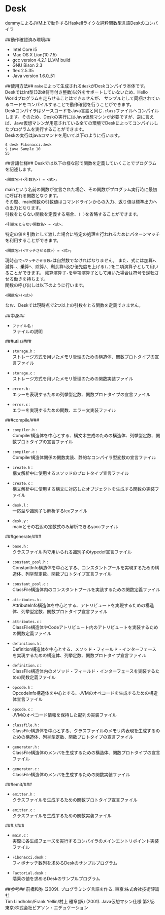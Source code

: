 Desk
==========
demmyによるJVM上で動作するHaskellライクな純粋関数型言語Deskのコンパイラ

##動作確認済み環境##
+ Intel Core i5
+ Mac OS X Lion(10.7.5)
+ gcc version 4.2.1 LLVM build
+ GNU Bison 2.3
+ flex 2.5.35
+ Java version 1.6.0_51

##使用方法##
`make`によって生成される`desk`がDeskコンパイラ本体です。  
DeskではInt型(32bit符号付き整数)以外をサポートしていないため、Hello Worldプログラムを走らせることはできませんが、
サンプルとして同梱されているコードをコンパイルすることで動作確認を行うことができます。  
DeskコンパイラはソースコードをJava言語と同じ`.class`ファイルへコンパイルします。そのため、Deskの実行にはJava仮想マシンが必要ですが、逆に言えば、Java仮想マシンが用意されている全ての環境でDeskによってコンパイルしたプログラムを実行することができます。  
Deskの実行はjavaコマンドを用いて以下のように行います。

```
$ desk Fibonacci.desk
$ java Sample 10
55
```

##言語仕様##
Deskでは以下の様な形で関数を定義していくことでプログラムを記述します。
```
<関数名>(<引数名>) = <式>;
```
mainという名前の関数が宣言された場合、その関数がプログラム実行時に最初に呼ばれる関数となります。  
その際、main関数の引数値はコマンドラインからの入力、返り値は標準出力への出力となります。  
引数をとらない関数を定義する場合、`( )`を省略することができます。
```
<引数をとらない関数名> = <式>;
```
特定の値を引数として渡した場合に特定の処理を行われるためにパターンマッチを利用することができます。
```
<関数名>(<マッチさせる数>) = <式>;
```
現時点で`<マッチさせる数>`は自然数でなければなりません。
また、式には加算`+`、減算`-`、乗算`*`、除算`/`、剰余算`%`及び優先度を上げる`(`、`)`を二項演算子として用いることができます。
減算演算子`-`を単項演算子として用いた場合は符号を逆転させる働きを持ちます。  
関数の呼び出しは以下のように行います。
```
<関数名>(<式>)
```
なお、Deskでは現時点で2つ以上の引数をとる関数を定義できません。

##中身##
+ `ファイル名` :  
ファイルの説明

###utils/###
+ `storage.h` :  
ストレージ方式を用いたメモリ管理のための構造体、関数プロトタイプの宣言ファイル

+ `storage.c` :  
ストレージ方式を用いたメモリ管理のための関数実装ファイル

+ `error.h` :  
エラーを表現するための列挙型定数、関数プロトタイプの宣言ファイル

+ `error.c` :  
エラーを実現するための関数、エラー文実装ファイル

###compile/###
+ `compiler.h` :  
Compiler構造体を中心とする、構文木生成のための構造体、列挙型定数、関数プロトタイプの宣言ファイル

+ `compiler.c` :  
Compiler構造体関係の関数実装、静的なコンパイラ型変数の宣言ファイル

+ `create.h` :  
構文解析中に使用するメソッドのプロトタイプ宣言ファイル

+ `create.c` :  
構文解析中に使用する構文に対応したオブジェクトを生成する関数の実装ファイル

+ `desk.l` :  
一応型や識別子も解析するlexファイル

+ `desk.y` :  
mainとその右辺の定数式のみ解析できるyaccファイル

###generate/###
+ `base.h` :  
クラスファイル内で用いられる識別子のtypedef宣言ファイル

+ `constant_pool.h` :  
ConstantInfo構造体を中心とする、コンスタントプールを実現するための構造体、列挙型定数、関数プロトタイプ宣言ファイル

+ `constant_pool.c` :  
ClassFile構造体内のコンスタントプールを実装するための関数定義ファイル

+ `attributes.h` :  
AttributeInfo構造体を中心とする、アトリビュートを実現するための構造体、列挙型定数、関数プロトタイプ宣言ファイル

+ `attributes.c` :  
ClassFile構造体やCodeアトリビュート内のアトリビュートを実装するための関数定義ファイル

+ `definition.h` :  
Definition構造体を中心とする、メソッド・フィールド・インターフェースを実現するための構造体、列挙定数、関数プロトタイプ宣言ファイル

+ `definition.c` :  
ClassFile構造体内のメソッド・フィールド・インターフェースを実装するための関数定義ファイル

+ `opcode.h` :  
OpcodeInfo構造体を中心とする、JVMのオペコードを生成するための構造体宣言ファイル

+ `opcode.c` :  
JVMのオペコード情報を保持した配列の実装ファイル

+ `classfile.h` :  
ClassFile構造体を中心とする、クラスファイルのメモリ内表現を生成するのための構造体、列挙型定数、関数プロトタイプの宣言ファイル

+ `generator.h` :  
ClassFile構造体のメンバを生成するための構造体、関数プロトタイプの宣言ファイル

+ `generator.c` :  
ClassFile構造体のメンバを生成するための関数実装ファイル

###emit/###
+ `emitter.h` :  
クラスファイルを生成するための関数プロトタイプ宣言ファイル

+ `emitter.c` :  
クラスファイルを生成するための関数実装ファイル

###./###
+ `main.c` :  
実際に各生成フェーズを実行するコンパイラのメインエントリポイント実装ファイル

+ `Fibonacci.desk` :  
フィボナッチ数列を求めるDeskのサンプルプログラム

+ `Factorial.desk` :  
階乗の値を求めるDeskのサンプルプログラム

##参考##
前橋和弥 (2009). プログラミング言語を作る. 東京:株式会社技術評論社  
Tim Lindholm/Frank Yellin/村上 雅章(訳) (2001). Java仮想マシン仕様 第2版. 東京:株式会社ピアソン・エデュケーション
